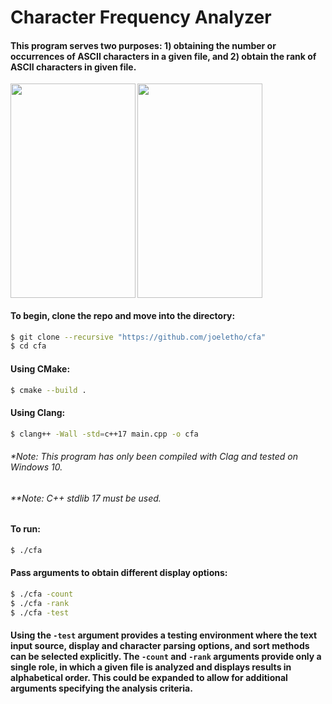 # Character Frequency Analyzer

#### This program serves two purposes: 1) obtaining the number or occurrences of ASCII characters in a given file, and 2) obtain the rank of ASCII characters in given file.

<img align="left" width="200" height="343" src="">
<img align="center" width="200" height="343" src="">

#### To begin, clone the repo and move into the directory:
```bash
$ git clone --recursive "https://github.com/joeletho/cfa"
$ cd cfa
```
#### Using CMake:
```bash
$ cmake --build .
```

#### Using Clang:
```bash
$ clang++ -Wall -std=c++17 main.cpp -o cfa
```
###### _*Note: This program has only been compiled with Clag and tested on Windows 10._
###### _**Note: C++ stdlib 17 must be used._

#### To run:
```bash
$ ./cfa
```
#### Pass arguments to obtain different display options:
```bash
$ ./cfa -count
$ ./cfa -rank
$ ./cfa -test
```
#### Using the `-test` argument provides a testing environment where the text input source, display and character parsing options, and sort methods can be selected explicitly. The `-count` and `-rank` arguments provide only a single role, in which a given file is analyzed and displays results in alphabetical order. This could be expanded to allow for additional arguments specifying the analysis criteria.